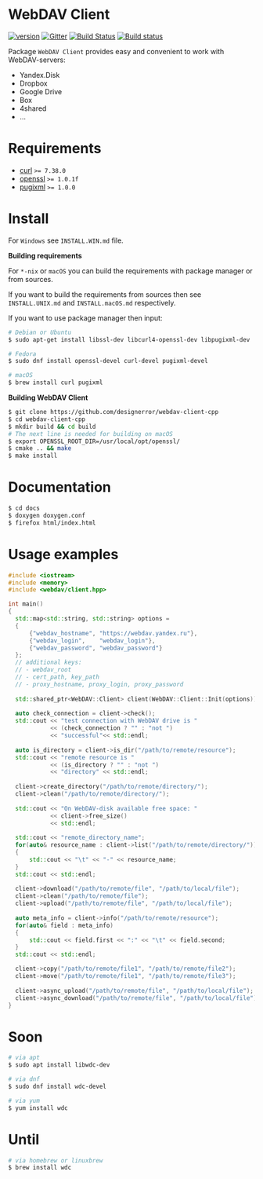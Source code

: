 WebDAV Client
===
[![version](https://img.shields.io/badge/version-1.0.1-brightgreen.svg)](https://github.com/designerror/webdav-client-cpp/releases/tag/v1.0.1)
[![Gitter](https://badges.gitter.im/designerror/webdav-client-cpp.svg)](https://gitter.im/designerror/webdav-client-cpp?utm_source=badge&utm_medium=badge&utm_campaign=pr-badge)
[![Build Status](https://travis-ci.org/designerror/webdav-client-cpp.svg?branch=v0.9.9)](https://travis-ci.org/designerror/webdav-client-cpp)
[![Build status](https://ci.appveyor.com/api/projects/status/l0nwebsyxwcc3lcs?svg=true)](https://ci.appveyor.com/project/designerror/webdav-client-cpp)

Package ```WebDAV Client``` provides easy and convenient to work with WebDAV-servers:

 - Yandex.Disk
 - Dropbox
 - Google Drive
 - Box
 - 4shared
 - ...

Requirements
===

 - [curl](https://github.com/curl/curl) `>= 7.38.0`
 - [openssl](https://github.com/openssl/openssl) `>= 1.0.1f`
 - [pugixml](https://github.com/zeux/pugixml) `>= 1.0.0`

Install
===

For `Windows` see `INSTALL.WIN.md` file.

**Building requirements**

For `*-nix` or `macOS` you can build the requirements with package manager or from sources.

If you want to build the requirements from sources then see `INSTALL.UNIX.md` and `INSTALL.macOS.md` respectively.

If you want to use package manager then input:

```bash
# Debian or Ubuntu
$ sudo apt-get install libssl-dev libcurl4-openssl-dev libpugixml-dev

# Fedora
$ sudo dnf install openssl-devel curl-devel pugixml-devel

# macOS
$ brew install curl pugixml
```

**Building WebDAV Client**

```bash
$ git clone https://github.com/designerror/webdav-client-cpp
$ cd webdav-client-cpp
$ mkdir build && cd build
# The next line is needed for building on macOS
$ export OPENSSL_ROOT_DIR=/usr/local/opt/openssl/
$ cmake .. && make
$ make install
```

Documentation
===

```bash
$ cd docs
$ doxygen doxygen.conf
$ firefox html/index.html
```

Usage examples
===

```c++
#include <iostream>
#include <memory>
#include <webdav/client.hpp>

int main()
{
  std::map<std::string, std::string> options =
  {
      {"webdav_hostname", "https://webdav.yandex.ru"},
      {"webdav_login",    "webdav_login"},
      {"webdav_password", "webdav_password"}
  };
  // additional keys: 
  // - webdav_root
  // - cert_path, key_path
  // - proxy_hostname, proxy_login, proxy_password
            
  std::shared_ptr<WebDAV::Client> client(WebDAV::Client::Init(options));
  
  auto check_connection = client->check();
  std::cout << "test connection with WebDAV drive is " 
            << (check_connection ? "" : "not ")
            << "successful"<< std::endl;
  
  auto is_directory = client->is_dir("/path/to/remote/resource");
  std::cout << "remote resource is " 
            << (is_directory ? "" : "not ") 
            << "directory" << std::endl;
  
  client->create_directory("/path/to/remote/directory/");
  client->clean("/path/to/remote/directory/");
  
  std::cout << "On WebDAV-disk available free space: " 
            << client->free_size() 
            << std::endl;
  
  std::cout << "remote_directory_name";
  for(auto& resource_name : client->list("/path/to/remote/directory/"))
  {
      std::cout << "\t" << "-" << resource_name;
  }
  std::cout << std::endl;
  
  client->download("/path/to/remote/file", "/path/to/local/file");
  client->clean("/path/to/remote/file");
  client->upload("/path/to/remote/file", "/path/to/local/file");
  
  auto meta_info = client->info("/path/to/remote/resource");
  for(auto& field : meta_info)
  {
      std::cout << field.first << ":" << "\t" << field.second;
  }
  std::cout << std::endl;

  client->copy("/path/to/remote/file1", "/path/to/remote/file2");
  client->move("/path/to/remote/file1", "/path/to/remote/file3");
  
  client->async_upload("/path/to/remote/file", "/path/to/local/file");
  client->async_download("/path/to/remote/file", "/path/to/local/file");
}
```

Soon
===
```bash
# via apt
$ sudo apt install libwdc-dev

# via dnf
$ sudo dnf install wdc-devel

# via yum
$ yum install wdc
```

Until
===
```bash
# via homebrew or linuxbrew
$ brew install wdc
```

